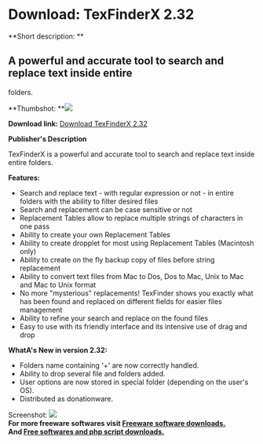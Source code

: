 # Download: TexFinderX 2.32

**Short description: **

## A powerful and accurate tool to search and replace text inside entire
folders.

  
**Thumbshot: **![](http://www.freewarefiles.com/screenshot/textfndrx_md.gif)   
  
**Download link:** [Download TexFinderX 2.32](http://freesoftwares.boysofts.com/TexFinderX_program_37261.html)  
  

**Publisher's Description**  
  

TexFinderX is a powerful and accurate tool to search and replace text inside
entire folders.

**Features:**

  * Search and replace text - with regular expression or not - in entire folders with the ability to filter desired files 
  * Search and replacement can be case sensitive or not 
  * Replacement Tables allow to replace multiple strings of characters in one pass 
  * Ability to create your own Replacement Tables 
  * Ability to create dropplet for most using Replacement Tables (Macintosh only) 
  * Ability to create on the fly backup copy of files before string replacement 
  * Ability to convert text files from Mac to Dos, Dos to Mac, Unix to Mac and Mac to Unix format 
  * No more "mysterious" replacements! TexFinder shows you exactly what has been found and replaced on different fields for easier files management 
  * Ability to refine your search and replace on the found files 
  * Easy to use with its friendly interface and its intensive use of drag and drop 

**WhatA's New in version 2.32:**

  * Folders name containing '+' are now correctly handled. 
  * Ability to drop several file and folders added. 
  * User options are now stored in special folder (depending on the user's OS). 
  * Distributed as donationware. 

  
  
Screenshot: ![](http://www.freewarefiles.com/screenshot/textfndrx.gif)  
**For more freeware softwares visit [Freeware software downloads.](http://freesoftwares.boysofts.com/)**   
**And [Free softwares and php script downloads.](http://www.boysofts.com/)**

